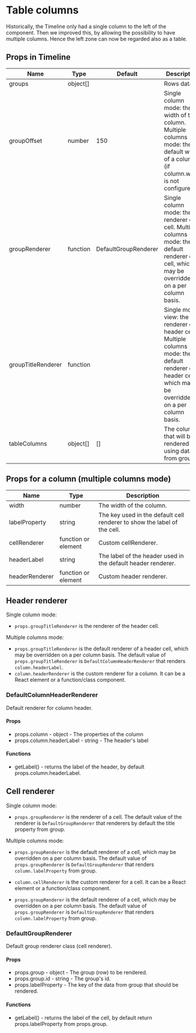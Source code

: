 # Table columns

Historically, the Timeline only had a single column to the left of the component. Then we improved this, by allowing the possibility to have multiple columns. Hence the left zone can now be regarded also as a table.

## Props in Timeline

| Name               | Type     | Default              | Description                                       |
|--------------------|----------|----------------------|---------------------------------------------------|
| groups             | object[] |                      | Rows data                                         |
| groupOffset        | number   | 150                  | Single column mode: the width of the column. Multiple columns mode: the default width of a column (if column.width is not configured). |
| groupRenderer      | function | DefaultGroupRenderer | Single column mode: the renderer of a cell. Multiple columns mode: the default renderer of a cell, which may be overridden on a per column basis.  |
| groupTitleRenderer | function |                      | Single mode view: the renderer of a header cell. Multiple columns mode: the default renderer of a header cell, which may be overridden on a per column basis. |
| tableColumns       | object[] | []                   | The columns that will be rendered using data from groups. |

## Props for a column (multiple columns mode)
|  Name          | Type                | Description                                                              |
|----------------|---------------------|--------------------------------------------------------------------------|
| width          | number              | The width of the column.                                                 |
| labelProperty  | string              | The key used in the default cell renderer to show the label of the cell. |
| cellRenderer   | function or element | Custom cellRenderer.                                                     |
| headerLabel    | string              | The label of the header used in the default header renderer.             |
| headerRenderer | function or element | Custom header renderer.                                                  |

## Header renderer

Single column mode:
* <code>props.groupTitleRenderer</code> is the renderer of the header cell.

Multiple columns mode:
* <code>props.groupTitleRenderer</code> is the default renderer of a header cell, which may be overridden on a per column basis. The default value of <code>props.groupTitleRenderer</code> is <code>DefaultColumnHeaderRenderer</code> that renders <code>column.headerLabel</code>.
* <code>column.headerRenderer</code> is the custom renderer for a column. It can be a React element or a function/class component.

### DefaultColumnHeaderRenderer

Default renderer for column header.

#### Props

 * props.column - object - The properties of the column
 * props.column.headerLabel - string - The header's label

#### Functions

* getLabel() - returns the label of the header, by default props.column.headerLabel.

## Cell renderer

Single column mode:
* <code>props.groupRenderer</code> is the renderer of a cell. The default value of the renderer is <code>DefaultGroupRenderer</code> that renderers by default the title property from group.

Multiple columns mode:
* <code>props.groupRenderer</code> is the default renderer of a cell, which may be overridden on a per column basis. The default value of <code>props.groupRenderer</code> is <code>DefaultGroupRenderer</code> that renders <code>column.labelProperty</code> from group.
* <code>column.cellRenderer</code> is the custom renderer for a cell. It can be a React element or a function/class component.

* <code>props.groupRenderer</code> is the default renderer of a cell, which may be overridden on a per column basis. The default value of <code>props.groupRenderer</code> is <code>DefaultGroupRenderer</code> that renders <code>column.labelProperty</code> from group.

### DefaultGroupRenderer

Default group renderer class (cell renderer).

#### Props

 * props.group - object - The group (row) to be rendered.
 * props.group.id - string - The group's id.
 * props.labelProperty - The key of the data from group that should be rendered.

#### Functions

 * getLabel() - returns the label of the cell, by default return props.labelProperty from props.group.